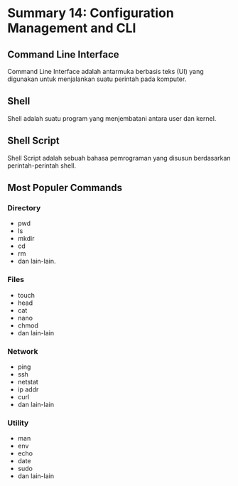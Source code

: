 # Summary 14: Configuration Management and CLI
## Command Line Interface
Command Line Interface adalah antarmuka berbasis teks (UI) yang digunakan untuk menjalankan
suatu perintah pada komputer.

## Shell
Shell adalah suatu program yang menjembatani antara user dan kernel.

## Shell Script
Shell Script adalah sebuah bahasa pemrograman yang disusun berdasarkan perintah-perintah shell.

## Most Populer Commands
### Directory
- pwd
- ls 
- mkdir
- cd
- rm
- dan lain-lain.

### Files
- touch
- head
- cat 
- nano
- chmod 
- dan lain-lain

### Network 
- ping 
- ssh 
- netstat
- ip addr
- curl
- dan lain-lain

### Utility
- man 
- env
- echo 
- date 
- sudo
- dan lain-lain 